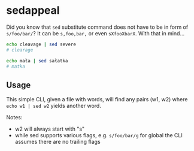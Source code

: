 # sedappeal

Did you know that `sed` substitute command does not have to be in form of
`s/foo/bar/`? It can be `s,foo,bar,` or even `sXfooXbarX`. With that in mind...

```sh
echo cleavage | sed severe
# clearage

echo mała | sed sałatka
# matka
```

## Usage
This simple CLI, given a file with words, will find any pairs (w1, w2) where
`echo w1 | sed w2` yields another word.

Notes:
- w2 will always start with "s"
- while sed supports various flags, e.g. `s/foo/bar/g` for global the CLI
  assumes there are no trailing flags
